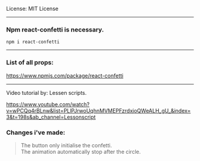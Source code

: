 
License: MIT License

---
### Npm react-confetti is necessary. <br/>

    npm i react-confetti

---
### List of all props:

https://www.npmjs.com/package/react-confetti

---
Video tutorial by: Lessen scripts.

https://www.youtube.com/watch?v=wPCQq4rBLnw&list=PLlPJrwoUqhnMVMEPFzrdxjoQWeALH_gU_&index=3&t=198s&ab_channel=Lessonscript

### Changes i've made:
>The button only initialise the confetti. <br />
>The animation automatically stop after the circle.


